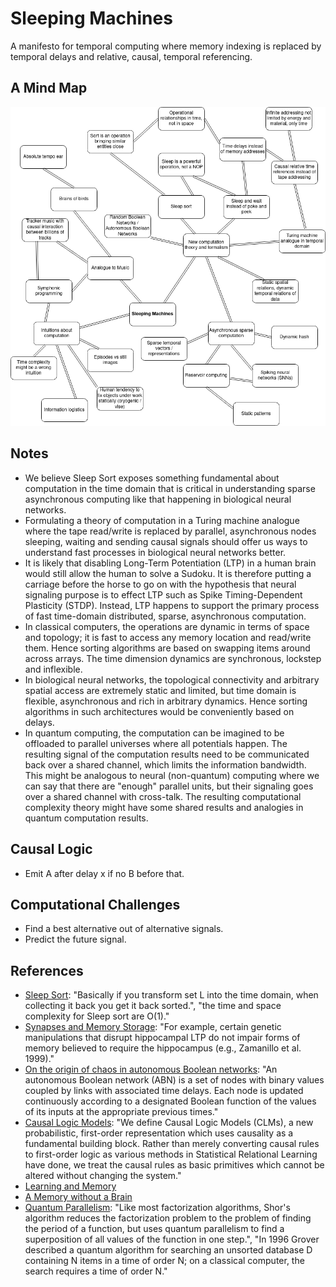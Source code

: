 # Sleeping Machines
A manifesto for temporal computing where memory indexing is replaced by temporal delays and relative, causal, temporal referencing.

## A Mind Map
![Alt](sleeping_machines.png)

## Notes

- We believe Sleep Sort exposes something fundamental about computation in the time domain that is critical in understanding sparse asynchronous computing like that happening in biological neural networks.
- Formulating a theory of computation in a Turing machine analogue where the tape read/write is replaced by parallel, asynchronous nodes sleeping, waiting and sending causal signals should offer us ways to understand fast processes in biological neural networks better.
- It is likely that disabling Long-Term Potentiation (LTP) in a human brain would still allow the human to solve a Sudoku. It is therefore putting a carriage before the horse to go on with the hypothesis that neural signaling purpose is to effect LTP such as Spike Timing-Dependent Plasticity (STDP). Instead, LTP happens to support the primary process of fast time-domain distributed, sparse, asynchronous computation.
- In classical computers, the operations are dynamic in terms of space and topology; it is fast to access any memory location and read/write them. Hence sorting algorithms are based on swapping items around across arrays. The time dimension dynamics are synchronous, lockstep and inflexible.
- In biological neural networks, the topological connectivity and arbitrary spatial access are extremely static and limited, but time domain is flexible, asynchronous and rich in arbitrary dynamics. Hence sorting algorithms in such architectures would be conveniently based on delays.
- In quantum computing, the computation can be imagined to be offloaded to parallel universes where all potentials happen. The resulting signal of the computation results need to be communicated back over a shared channel, which limits the information bandwidth. This might be analogous to neural (non-quantum) computing where we can say that there are "enough" parallel units, but their signaling goes over a shared channel with cross-talk. The resulting computational complexity theory might have some shared results and analogies in quantum computation results.

## Causal Logic

- Emit A after delay x if no B before that.

## Computational Challenges

- Find a best alternative out of alternative signals.
- Predict the future signal.

## References

- [Sleep Sort](https://rosettacode.org/wiki/Sorting_algorithms/Sleep_sort): "Basically if you transform set L into the time domain, when collecting it back you get it back sorted.", "the time and space complexity for Sleep sort are O(1)."
- [Synapses and Memory Storage](https://www.ncbi.nlm.nih.gov/pmc/articles/PMC3367555/): "For example, certain genetic manipulations that disrupt hippocampal LTP do not impair forms of memory believed to require the hippocampus (e.g., Zamanillo et al. 1999)."
- [On the origin of chaos in autonomous Boolean networks](https://royalsocietypublishing.org/doi/10.1098/rsta.2009.0235): "An autonomous Boolean network (ABN) is a set of nodes with binary values coupled by links with associated time delays. Each node is updated continuously according to a designated Boolean function of the values of its inputs at the appropriate previous times."
- [Causal Logic Models](https://sites.stat.washington.edu/tsr/uai-causal-structure-learning-workshop/papers/dash.pdf): "We define Causal Logic Models (CLMs), a new probabilistic, first-order representation which uses causality as a fundamental building block. Rather than merely converting causal rules to first-order logic as various methods in Statistical Relational Learning have done, we treat the causal rules as basic primitives which cannot be altered without changing the system."
- [Learning and Memory](http://michaeldmann.net/mann18.html)
- [A Memory without a Brain](https://www.tum.de/nc/en/about-tum/news/press-releases/details/36462/)
- [Quantum Parallelism](https://www.sciencedirect.com/topics/mathematics/quantum-parallelism): "Like most factorization algorithms, Shor's algorithm reduces the factorization problem to the problem of finding the period of a function, but uses quantum parallelism to find a superposition of all values of the function in one step.", "In 1996 Grover described a quantum algorithm for searching an unsorted database D containing N items in a time of order N; on a classical computer, the search requires a time of order N."

